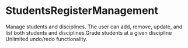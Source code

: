 # StudentsRegisterManagement
Manage students and disciplines. The user can add, remove, update, and list both students and disciplines.Grade students at a given discipline Unlimited undo/redo functionality.
